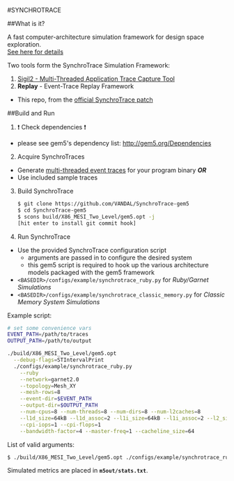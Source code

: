 #SYNCHROTRACE

##What is it?

A fast computer-architecture simulation framework for design space exploration.  
[See here for details](http://vlsi.ece.drexel.edu/index.php?title=SynchroTrace)

Two tools form the SynchroTrace Simulation Framework:

1. [Sigil2 - Multi-Threaded Application Trace Capture Tool][Sigil2]
2. **Replay** - Event-Trace Replay Framework
  * This repo, from the [official SynchroTrace patch](http://reviews.gem5.org/r/3687)

##Build and Run

1. :exclamation: Check dependencies :exclamation:
  * please see gem5's dependency list: http://gem5.org/Dependencies
2. Acquire SynchroTraces
  * Generate [multi-threaded event traces][Sigil2] for your program binary ***OR***
  * Use included sample traces
3. Build SynchroTrace

   ```sh
   $ git clone https://github.com/VANDAL/SynchroTrace-gem5
   $ cd SynchroTrace-gem5
   $ scons build/X86_MESI_Two_Level/gem5.opt -j
   [hit enter to install git commit hook]
   ```
4. Run SynchroTrace
  * Use the provided SynchroTrace configuration script
    * arguments are passed in to configure the desired system
    * this gem5 script is required to hook up the various architecture models packaged with the gem5 framework
  * `<BASEDIR>/configs/example/synchrotrace_ruby.py` for *Ruby/Garnet Simulations*
  * `<BASEDIR>/configs/example/synchrotrace_classic_memory.py` for *Classic Memory System Simulations*

   Example script:

   ```sh
   # set some convenience vars
   EVENT_PATH=/path/to/traces
   OUTPUT_PATH=/path/to/output
   
   ./build/X86_MESI_Two_Level/gem5.opt                                                           \
     --debug-flags=STIntervalPrint                                                               \
     ./configs/example/synchrotrace_ruby.py                                                      \
       --ruby                                                                                    \
       --network=garnet2.0                                                                       \
       --topology=Mesh_XY                                                                        \
       --mesh-rows=8                                                                             \
       --event-dir=$EVENT_PATH                                                                   \
       --output-dir=$OUTPUT_PATH                                                                 \
       --num-cpus=8 --num-threads=8 --num-dirs=8 --num-l2caches=8                                \
       --l1d_size=64kB --l1d_assoc=2 --l1i_size=64kB --l1i_assoc=2 --l2_size=4096kB --l2_assoc=8 \
       --cpi-iops=1 --cpi-flops=1                                                                \
       --bandwidth-factor=4 --master-freq=1 --cacheline_size=64
   ```
   List of valid arguments:
   ```sh
   $ ./build/X86_MESI_Two_Level/gem5.opt ./configs/example/synchrotrace_ruby.py --help
   ```

   Simulated metrics are placed in **`m5out/stats.txt`**.

[Sigil2]: https://github.com/VANDAL/Sigil2
